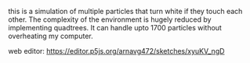 this is a simulation of multiple particles that turn white if they touch each other. The complexity of the environment is hugely reduced by implementing quadtrees.
It can handle upto 1700 particles without overheating my computer.

web editor: https://editor.p5js.org/arnavg472/sketches/xyuKV_ngD
